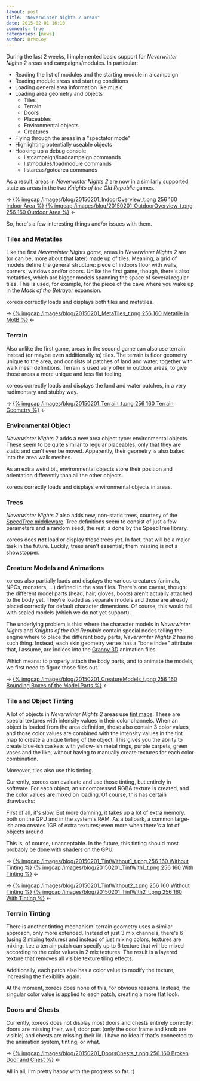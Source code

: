 ```yaml
---
layout: post
title: "Neverwinter Nights 2 areas"
date: 2015-02-01 16:10
comments: true
categories: [news]
author: DrMcCoy
---
```


During the last 2 weeks, I implemented basic support for *Neverwinter Nights 2* areas and campaigns/modules. In particular:

- Reading the list of modules and the starting module in a campaign
- Reading module areas and starting conditions
- Loading general area information like music
- Loading area geometry and objects
  - Tiles
  - Terrain
  - Doors
  - Placeables
  - Environmental objects
  - Creatures
- Flying through the areas in a "spectator mode"
- Highlighting potentially useable objects
- Hooking up a debug console
  - listcampaign/loadcampaign commands
  - listmodules/loadmodule commands
  - listareas/gotoarea commands

As a result, areas in *Neverwinter Nights 2* are now in a similarly supported state as areas in the two *Knights of the Old Republic* games.

-> [{% imgcap /images/blog/20150201_IndoorOverview_t.png 256 160 Indoor Area %}](/images/blog/20150201_IndoorOverview.png) [{% imgcap /images/blog/20150201_OutdoorOverview_t.png 256 160 Outdoor Area %}](/images/blog/20150201_OutdoorOverview.png) <-

So, here's a few interesting things and/or issues with them.

### Tiles and Metatiles ###

Like the first *Neverwinter Nights game*, areas in *Neverwinter Nights 2* are (or can be, more about that later) made up of tiles. Meaning, a grid of models define the general structure: piece of indoors floor with walls, corners, windows and/or doors. Unlike the first game, though, there's also metatitles, which are bigger models spanning the space of several regular tiles. This is used, for example, for the piece of the cave where you wake up in the *Mask of the Betrayer* expansion.

xoreos correctly loads and displays both tiles and metatiles.

-> [{% imgcap /images/blog/20150201_MetaTiles_t.png 256 160 Metatile in MotB %}](/images/blog/20150201_MetaTiles.png) <-

### Terrain ###

Also unlike the first game, areas in the second game can also use terrain instead (or maybe even additionally to) tiles. The terrain is floor geometry unique to the area, and consists of patches of land and water, together with walk mesh definitions. Terrain is used very often in outdoor areas, to give those areas a more unique and less flat feeling.

xoreos correctly loads and displays the land and water patches, in a very rudimentary and stubby way.

-> [{% imgcap /images/blog/20150201_Terrain_t.png 256 160 Terrain Geometry %}](/images/blog/20150201_Terrain.png) <-

### Environmental Object ###

*Neverwinter Nights 2* adds a new area object type: environmental objects. These seem to be quite similar to regular placeables, only that they are static and can't ever be moved. Apparently, their geometry is also baked into the area walk meshes.

As an extra weird bit, environmental objects store their position and orientation differently than all the other objects.

xoreos correctly loads and displays environmental objects in areas.

### Trees ###

*Neverwinter Nights 2* also adds new, non-static trees, courtesy of the [SpeedTree middleware](https://en.wikipedia.org/wiki/SpeedTree). Tree definitions seem to consist of just a few parameters and a random seed, the rest is done by the SpeedTree library.

xoreos does **not** load or display those trees yet. In fact, that will be a major task in the future. Luckily, trees aren't essential; them missing is not a showstopper.

### Creature Models and Animations ###

xoreos also partially loads and displays the various creatures (animals, NPCs, monsters, ...) defined in the area files. There's one caveat, though: the different model parts (head, hair, gloves, boots) aren't actually attached to the body yet. They're loaded as separate models and those are already placed correctly for default character dimensions. Of course, this would fail with scaled models (which we do not yet support).

The underlying problem is this: where the character models in *Neverwinter Nights* and *Knights of the Old Republic* contain special nodes telling the engine where to place the different body parts, *Neverwinter Nights 2* has no such thing. Instead, each skin geometry vertex has a "bone index" attribute that, I assume, are indices into the [Granny 3D](https://en.wikipedia.org/wiki/RAD_Game_Tools) animation files.

Which means: to properly attach the body parts, and to animate the models, we first need to figure those files out.

-> [{% imgcap /images/blog/20150201_CreatureModels_t.png 256 160 Bounding Boxes of the Model Parts %}](/images/blog/20150201_CreatureModels.png) <-

### Tile and Object Tinting ###

A lot of objects in *Neverwinter Nights 2* areas use [tint maps](http://www.rwscreations.com/RWSForum/viewtopic.php?f=18&t=727). These are special textures with intensity values in their color channels. When an object is loaded from the area definition, those also contain 3 color values, and those color values are combined with the intensity values in the tint map to create a unique tinting of the object. This gives you the ability to create blue-ish caskets with yellow-ish metal rings, purple carpets, green vases and the like, without having to manually create textures for each color combination.

Moreover, tiles also use this tinting.

Currently, xoreos can evaluate and use those tinting, but entirely in software. For each object, an uncompressed RGBA texture is created, and the color values are mixed on loading. Of course, this has certain drawbacks:

First of all, it's slow. But more damning, it takes up a lot of extra memory, both on the GPU and in the system's RAM. As a ballpark, a common large-ish area creates 1GB of extra textures; even more when there's a lot of objects around.

This is, of course, unacceptable. In the future, this tinting should most probably be done with shaders on the GPU.

-> [{% imgcap /images/blog/20150201_TintWithout1_t.png 256 160 Without Tinting %}](/images/blog/20150201_TintWithout1.png) [{% imgcap /images/blog/20150201_TintWith1_t.png 256 160 With Tinting %}](/images/blog/20150201_TintWith1.png) <-

-> [{% imgcap /images/blog/20150201_TintWithout2_t.png 256 160 Without Tinting %}](/images/blog/20150201_TintWithout2.png) [{% imgcap /images/blog/20150201_TintWith2_t.png 256 160 With Tinting %}](/images/blog/20150201_TintWith2.png) <-

### Terrain Tinting ###

There is another tinting mechanism: terrain geometry uses a similar approach, only more extended. Instead of just 3 mix channels, there's 6 (using 2 mixing textures) and instead of just mixing colors, textures are mixing. I.e.: a terrain patch can specify up to 6 texture that will be mixed according to the color values in 2 mix textures. The result is a layered texture that removes all visible texture tiling effects.

Additionally, each patch also has a color value to modify the texture, increasing the flexibility again.

At the moment, xoreos does none of this, for obvious reasons. Instead, the singular color value is applied to each patch, creating a more flat look.

### Doors and Chests ###

Currently, xoreos does not display most doors and chests entirely correctly: doors are missing their, well, door part (only the door frame and knob are visible) and chests are missing their lid. I have no idea if that's connected to the animation system, tinting, or what.

-> [{% imgcap /images/blog/20150201_DoorsChests_t.png 256 160 Broken Door and Chest %}](/images/blog/20150201_DoorsChests.png) <-

All in all, I'm pretty happy with the progress so far. :)
